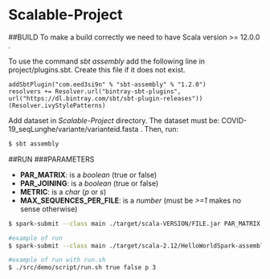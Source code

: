 # Scalable-Project

##BUILD
To make a build correctly we need to have Scala version >= 12.0.0 .

To use the command *sbt assembly* add the following line in project/plugins.sbt. Create this file if it does not exist.
```
addSbtPlugin("com.eed3si9n" % "sbt-assembly" % "1.2.0")
resolvers += Resolver.url("bintray-sbt-plugins", url("https://dl.bintray.com/sbt/sbt-plugin-releases"))(Resolver.ivyStylePatterns)
```

Add dataset in *Scalable-Project* directory. The dataset must be: COVID-19_seqLunghe/variante/varianteid.fasta .
Then, run:
```bash
$ sbt assembly
```

##RUN
###PARAMETERS
* **PAR_MATRIX**: is a *boolean* (true or false)
* **PAR_JOINING**: is a *boolean* (true or false)
* **METRIC**: is a *char* (*p* or *s*)
* **MAX_SEQUENCES_PER_FILE**: is a *number* (must be *>=1* makes no sense otherwise)
```bash
$ spark-submit --class main ./target/scala-VERSION/FILE.jar PAR_MATRIX PAR_JOINING METRIC MAX_SEQUENCES_PER_FILE

#example of run
$ spark-submit --class main ./target/scala-2.12/HelloWorldSpark-assembly-1.0.jar true false p 10

#example of run with run.sh
$ ./src/demo/script/run.sh true false p 3
```


